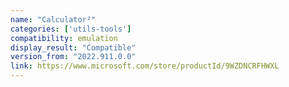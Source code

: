 ```yaml
---
name: "Calculator²"
categories: ['utils-tools']
compatibility: emulation
display_result: "Compatible"
version_from: "2022.911.0.0"
link: https://www.microsoft.com/store/productId/9WZDNCRFHWXL
---
```


